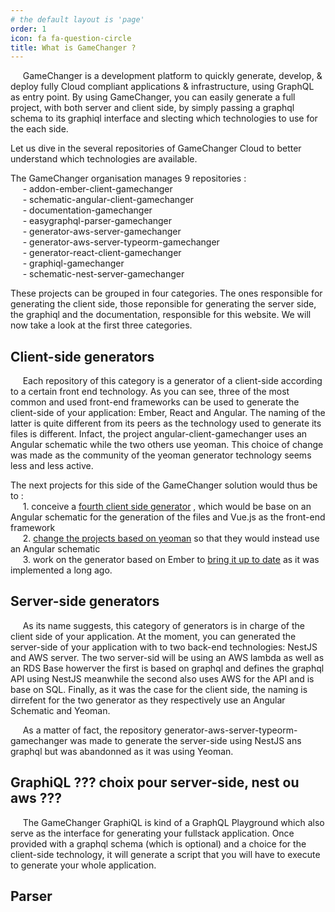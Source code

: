 ```yaml
---
# the default layout is 'page'
order: 1
icon: fa fa-question-circle
title: What is GameChanger ?
---
```


&nbsp;&nbsp;&nbsp;&nbsp;&nbsp;GameChanger is a development platform to quickly generate, develop, & deploy fully Cloud compliant applications & infrastructure, using GraphQL as entry point.
By using GameChanger, you can easily generate a full project, with both server and client side, by simply passing 
a graphql schema to its graphiql interface and slecting which technologies to use for the each side.

Let us dive in the several repositories of GameChanger Cloud to better understand which technologies are available.

The GameChanger organisation manages 9 repositories :   
&nbsp;&nbsp;&nbsp;&nbsp;&nbsp;- addon-ember-client-gamechanger  
&nbsp;&nbsp;&nbsp;&nbsp;&nbsp;- schematic-angular-client-gamechanger  
&nbsp;&nbsp;&nbsp;&nbsp;&nbsp;- documentation-gamechanger  
&nbsp;&nbsp;&nbsp;&nbsp;&nbsp;- easygraphql-parser-gamechanger  
&nbsp;&nbsp;&nbsp;&nbsp;&nbsp;- generator-aws-server-gamechanger  
&nbsp;&nbsp;&nbsp;&nbsp;&nbsp;- generator-aws-server-typeorm-gamechanger  
&nbsp;&nbsp;&nbsp;&nbsp;&nbsp;- generator-react-client-gamechanger  
&nbsp;&nbsp;&nbsp;&nbsp;&nbsp;- graphiql-gamechanger  
&nbsp;&nbsp;&nbsp;&nbsp;&nbsp;- schematic-nest-server-gamechanger  

These projects can be grouped in four categories. The ones responsible for generating the client side, those reponsible for generating the server side, the graphiql and the documentation, responsible for this website. We will now take a look at the first three categories.

## Client-side generators

&nbsp;&nbsp;&nbsp;&nbsp;&nbsp;Each repository of this category is a generator of a client-side according to a certain front end technology. As you can see, three of the most common and used front-end frameworks can be used to generate the client-side of your application: Ember, React and Angular. The naming of the latter is quite different from its peers as the technology used to generate its files is different. Infact, the project angular-client-gamechanger uses an Angular schematic while the two others use yeoman. This choice of change was made as the community of the yeoman generator technology seems less and less active.  

The next projects for this side of the GameChanger solution would thus be to :  
&nbsp;&nbsp;&nbsp;&nbsp;&nbsp;1. conceive a [fourth client side generator](/contributing/client-generator-based-on-vuejs/)
, which would be base on an Angular schematic for the generation of the files and Vue.js as the front-end framework  
&nbsp;&nbsp;&nbsp;&nbsp;&nbsp;2. [change the projects based on yeoman](/contributing/from-yeoman-to-angular-schematic/) so that they would instead use an Angular schematic  
&nbsp;&nbsp;&nbsp;&nbsp;&nbsp;3. work on the generator based on Ember to [bring it up to date](/contributing/update-the-generator-based-on-ember/) as it was implemented a long ago.

## Server-side generators

&nbsp;&nbsp;&nbsp;&nbsp;&nbsp;As its name suggests, this category of generators is in charge of the client side of your application. At the moment, you can generated the server-side of your application with to two back-end technologies: NestJS and AWS server. The two server-sid will be using an AWS lambda as well as an RDS Base howerver the first is based on graphql and defines the graphql API using NestJS meanwhile the second also uses AWS for the API and is base on SQL. Finally, as it was the case for the client side, the naming is dirrefent for the two generator as they respectively use an Angular Schematic and Yeoman.  

&nbsp;&nbsp;&nbsp;&nbsp;&nbsp;As a matter of fact, the repository generator-aws-server-typeorm-gamechanger was made to generate the server-side using NestJS ans graphql but was abandonned as it was using Yeoman.

## GraphiQL ??? choix pour server-side, nest ou aws ???

&nbsp;&nbsp;&nbsp;&nbsp;&nbsp;The GameChanger GraphiQL is kind of a GraphQL Playground which also serve as the interface for generating your fullstack application. Once provided with a graphql schema (which is optional) and a choice for the client-side technology, it will generate a script that you will have to execute to generate your whole application.

## Parser